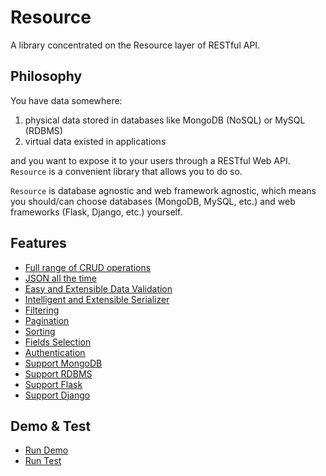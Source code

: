 Resource
========

A library concentrated on the Resource layer of RESTful API.


Philosophy
----------

You have data somewhere:

1. physical data stored in databases like MongoDB (NoSQL) or MySQL (RDBMS)
2. virtual data existed in applications

and you want to expose it to your users through a RESTful Web API. `Resource` is a convenient library that allows you to do so.

`Resource` is database agnostic and web framework agnostic, which means you should/can choose databases (MongoDB, MySQL, etc.) and web frameworks (Flask, Django, etc.) yourself.


Features
--------

+ [Full range of CRUD operations](features.md#full-range-of-crud-operations)
+ [JSON all the time](features.md#json-all-the-time)
+ [Easy and Extensible Data Validation](features.md#easy-and-extensible-data-validation)
+ [Intelligent and Extensible Serializer](features.md#intelligent-and-extensible-serializer)
+ [Filtering](features.md#filtering)
+ [Pagination](features.md#pagination)
+ [Sorting](features.md#sorting)
+ [Fields Selection](features.md#fields-selection)
+ [Authentication](features.md#authentication)
+ [Support MongoDB](features.md#support-mongodb)
+ [Support RDBMS](features.md#support-rdbms)
+ [Support Flask](features.md#support-flask)
+ [Support Django](features.md#support-django)


Demo & Test
-----------

+ [Run Demo](demo.md#run-demo)
+ [Run Test](demo.md#run-test)

